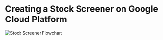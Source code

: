 # Creating a Stock Screener on Google Cloud Platform

![Stock Screener Flowchart](https://user-images.githubusercontent.com/85404022/209564600-7df46cb3-1ae8-4f63-b258-aa57bcf9261a.png)
